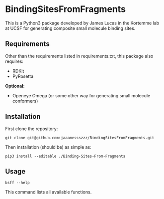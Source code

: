 # BindingSitesFromFragments

<p>This is a Python3 package developed by James Lucas in the Kortemme lab at UCSF for generating composite
small molecule binding sites.</p>

## Requirements
Other than the requirements listed in requirements.txt, this package also requires:
* RDKit
* PyRosetta

<b>Optional:</b>
* Openeye Omega (or some other way for generating small molecule conformers)

## Installation
First clone the repository:
<pre><code>git clone git@github.com:jaaamessszzz/BindingSitesFromFragments.git</code></pre>

Then installation (should be) as simple as:
<pre><code>pip3 install --editable ./Binding-Sites-From-Fragments</code></pre>

## Usage
<pre><code>bsff --help</code></pre>

This command lists all available functions.